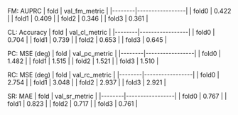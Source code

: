 

FM: AUPRC
| fold   |   val_fm_metric |
|--------|-----------------|
| fold0  |           0.422 |
| fold1  |           0.409 |
| fold2  |           0.346 |
| fold3  |           0.361 |

CL: Accuracy
| fold   |   val_cl_metric |
|--------|-----------------|
| fold0  |           0.704 |
| fold1  |           0.739 |
| fold2  |           0.653 |
| fold3  |           0.645 |

PC: MSE (deg)
| fold   |   val_pc_metric |
|--------|-----------------|
| fold0  |           1.482 |
| fold1  |           1.515 |
| fold2  |           1.521 |
| fold3  |           1.510 |

RC: MSE (deg)
| fold   |   val_rc_metric |
|--------|-----------------|
| fold0  |           2.754 |
| fold1  |           3.048 |
| fold2  |           2.937 |
| fold3  |           2.921 |

SR: MAE
| fold   |   val_sr_metric |
|--------|-----------------|
| fold0  |           0.767 |
| fold1  |           0.823 |
| fold2  |           0.717 |
| fold3  |           0.761 |